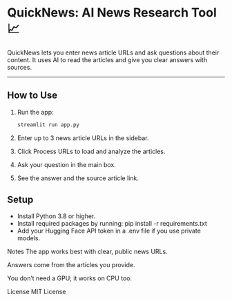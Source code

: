 # QuickNews: AI News Research Tool 📈

QuickNews lets you enter news article URLs and ask questions about their content. It uses AI to read the articles and give you clear answers with sources.

---

## How to Use

1. Run the app:  
   ```bash
   streamlit run app.py
2. Enter up to 3 news article URLs in the sidebar.

3. Click Process URLs to load and analyze the articles.

4. Ask your question in the main box.

5. See the answer and the source article link.



## Setup
- Install Python 3.8 or higher.
- Install required packages by running: pip install -r requirements.txt
- Add your Hugging Face API token in a .env file if you use private models.

Notes
The app works best with clear, public news URLs.

Answers come from the articles you provide.

You don’t need a GPU; it works on CPU too.

License
MIT License